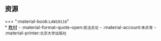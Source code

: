 ## 资源  
=== ":material-book:`LAW10116`"  
    * [教材](http://api.cqu-openlib.cn/file?key=iSNot2hqu3nc) - :material-format-quote-open:`民法总论` - :material-account:`朱庆育` - :material-printer:`北京大学出版社`  